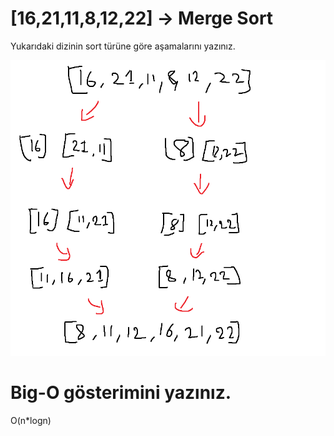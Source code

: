 
#  [16,21,11,8,12,22] -> Merge Sort
Yukarıdaki dizinin sort türüne göre aşamalarını yazınız.

![MergeSort](img/1.png)

 # Big-O gösterimini yazınız.

  O(n*logn)

